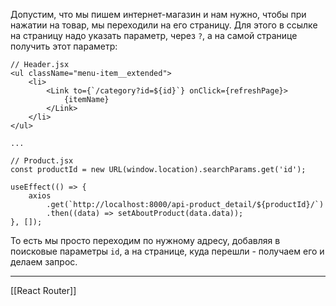 Допустим, что мы пишем интернет-магазин и нам нужно, чтобы при нажатии на товар, мы переходили на его страницу. Для этого в ссылке на страницу надо указать параметр, через `?`, а на самой странице получить этот параметр:
```
// Header.jsx
<ul className="menu-item__extended">
	<li>
		<Link to={`/category?id=${id}`} onClick={refreshPage}>
			{itemName}
		</Link>
	</li>
</ul>

...

// Product.jsx
const productId = new URL(window.location).searchParams.get('id');

useEffect(() => {
	axios
		.get(`http://localhost:8000/api-product_detail/${productId}/`)
		.then((data) => setAboutProduct(data.data));
}, []);
```

То есть мы просто переходим по нужному адресу, добавляя в поисковые параметры `id`, а на странице, куда перешли - получаем его и делаем запрос.

---
[[React Router]]